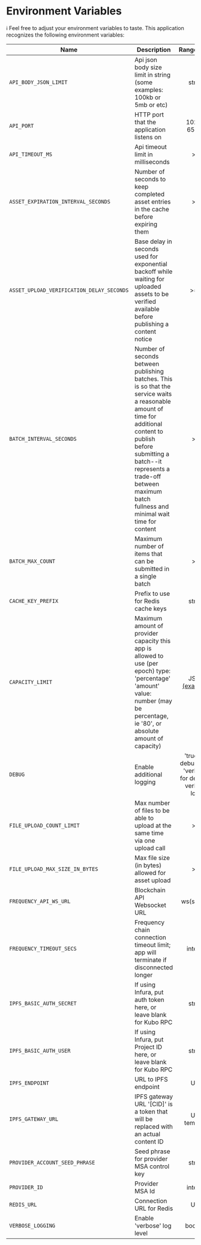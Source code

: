 # Environment Variables

ℹ️ Feel free to adjust your environment variables to taste.
This application recognizes the following environment variables:

| Name                                      | Description                                                                                                                                                                                                                                                         |                                                     Range/Type                                                      | Required? | Default |
| ----------------------------------------- | ------------------------------------------------------------------------------------------------------------------------------------------------------------------------------------------------------------------------------------------------------------------- | :-----------------------------------------------------------------------------------------------------------------: | :-------: | :-----: |
| `API_BODY_JSON_LIMIT`                     | Api json body size limit in string (some examples: 100kb or 5mb or etc)                                                                                                                                                                                             |                                                       string                                                        |           |   1mb   |
| `API_PORT`                                | HTTP port that the application listens on                                                                                                                                                                                                                           |                                                    1025 - 65535                                                     |           |  3000   |
| `API_TIMEOUT_MS`                          | Api timeout limit in milliseconds                                                                                                                                                                                                                                   |                                                         > 0                                                         |           |  30000  |
| `ASSET_EXPIRATION_INTERVAL_SECONDS`       | Number of seconds to keep completed asset entries in the cache before expiring them                                                                                                                                                                                 |                                                         > 0                                                         |     Y     |         |
| `ASSET_UPLOAD_VERIFICATION_DELAY_SECONDS` | Base delay in seconds used for exponential backoff while waiting for uploaded assets to be verified available before publishing a content notice                                                                                                                    |                                                        >= 0                                                         |     Y     |         |
| `BATCH_INTERVAL_SECONDS`                  | Number of seconds between publishing batches. This is so that the service waits a reasonable amount of time for additional content to publish before submitting a batch--it represents a trade-off between maximum batch fullness and minimal wait time for content |                                                         > 0                                                         |     Y     |         |
| `BATCH_MAX_COUNT`                         | Maximum number of items that can be submitted in a single batch                                                                                                                                                                                                     |                                                         > 0                                                         |     Y     |         |
| `CACHE_KEY_PREFIX`                        | Prefix to use for Redis cache keys                                                                                                                                                                                                                                  |                                                       string                                                        |     Y     |         |
| `CAPACITY_LIMIT`                          | Maximum amount of provider capacity this app is allowed to use (per epoch) type: 'percentage' 'amount' value: number (may be percentage, ie '80', or absolute amount of capacity)                                                                                   | JSON [(example)](https://github.com/ProjectLibertyLabs/gateway/blob/main/env-files/content-publishing.template.env) |     Y     |         |
| `DEBUG`                                   | Enable additional logging                                                                                                                                                                                                                                           |                              'true' for debug logs, 'verbose' for debug + verbose logs                              |     N     |  false  |
| `FILE_UPLOAD_COUNT_LIMIT`                 | Max number of files to be able to upload at the same time via one upload call                                                                                                                                                                                       |                                                         > 0                                                         |     Y     |         |
| `FILE_UPLOAD_MAX_SIZE_IN_BYTES`           | Max file size (in bytes) allowed for asset upload                                                                                                                                                                                                                   |                                                         > 0                                                         |     Y     |         |
| `FREQUENCY_API_WS_URL`                    | Blockchain API Websocket URL                                                                                                                                                                                                                                        |                                                     ws(s): URL                                                      |     Y     |         |
| `FREQUENCY_TIMEOUT_SECS`                  | Frequency chain connection timeout limit; app will terminate if disconnected longer                                                                                                                                                                                 |                                                       integer                                                       |           |   10    |
| `IPFS_BASIC_AUTH_SECRET`                  | If using Infura, put auth token here, or leave blank for Kubo RPC                                                                                                                                                                                                   |                                                       string                                                        |           |  blank  |
| `IPFS_BASIC_AUTH_USER`                    | If using Infura, put Project ID here, or leave blank for Kubo RPC                                                                                                                                                                                                   |                                                       string                                                        |           |  blank  |
| `IPFS_ENDPOINT`                           | URL to IPFS endpoint                                                                                                                                                                                                                                                |                                                         URL                                                         |     Y     |         |
| `IPFS_GATEWAY_URL`                        | IPFS gateway URL '[CID]' is a token that will be replaced with an actual content ID                                                                                                                                                                                 |                                                    URL template                                                     |     Y     |         |
| `PROVIDER_ACCOUNT_SEED_PHRASE`            | Seed phrase for provider MSA control key                                                                                                                                                                                                                            |                                                       string                                                        |     Y     |         |
| `PROVIDER_ID`                             | Provider MSA Id                                                                                                                                                                                                                                                     |                                                       integer                                                       |     Y     |         |
| `REDIS_URL`                               | Connection URL for Redis                                                                                                                                                                                                                                            |                                                         URL                                                         |     Y     |         |
| `VERBOSE_LOGGING`                         | Enable 'verbose' log level                                                                                                                                                                                                                                          |                                                       boolean                                                       |     N     |  false  |
